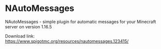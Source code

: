 # NAutoMessages
NAutoMessages - simple plugin for automatic messages for your Minecraft server on version 1.16.5

Download link: https://www.spigotmc.org/resources/nautomessages.123415/
